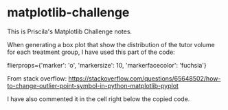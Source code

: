 # matplotlib-challenge

This is Priscila's Matplotlib Challenge notes.

When generating a box plot that show the distribution of the tutor volume for each treatment group, I have used this part of the code:

flierprops={'marker': 'o', 'markersize': 10, 'markerfacecolor': 'fuchsia'}

From stack overflow: https://stackoverflow.com/questions/65648502/how-to-change-outlier-point-symbol-in-python-matplotlib-pyplot

I have also commented it in the cell right below the copied code.